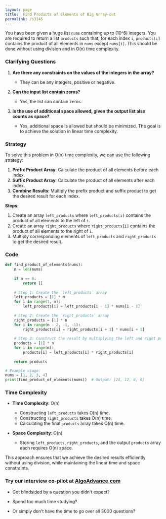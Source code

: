 ```yaml
---
layout: page
title:  Find Products of Elements of Big Array-out
permalink: /s3145
---
```


You have been given a huge list `nums` containing up to \(10^6\) integers. You are required to return a list `products` such that, for each index `i`, `products[i]` contains the product of all elements in `nums` except `nums[i]`. This should be done without using division and in O(n) time complexity.

### Clarifying Questions

1. **Are there any constraints on the values of the integers in the array?**
   - They can be any integers, positive or negative.
   
2. **Can the input list contain zeros?**
   - Yes, the list can contain zeros.
   
3. **Is the use of additional space allowed, given the output list also counts as space?**
   - Yes, additional space is allowed but should be minimized. The goal is to achieve the solution in linear time complexity.

### Strategy

To solve this problem in O(n) time complexity, we can use the following strategy:

1. **Prefix Product Array**: Calculate the product of all elements before each index.
2. **Suffix Product Array**: Calculate the product of all elements after each index.
3. **Combine Results**: Multiply the prefix product and suffix product to get the desired result for each index.

**Steps**:
1. Create an array `left_products` where `left_products[i]` contains the product of all elements to the left of `i`.
2. Create an array `right_products` where `right_products[i]` contains the product of all elements to the right of `i`.
3. Multiply corresponding elements of `left_products` and `right_products` to get the desired result.

### Code

```python
def find_product_of_elements(nums):
    n = len(nums)
    
    if n == 0:
        return []
    
    # Step 1: Create the `left_products` array
    left_products = [1] * n
    for i in range(1, n):
        left_products[i] = left_products[i - 1] * nums[i - 1]
    
    # Step 2: Create the `right_products` array
    right_products = [1] * n
    for i in range(n - 2, -1, -1):
        right_products[i] = right_products[i + 1] * nums[i + 1]
    
    # Step 3: Construct the result by multiplying the left and right products
    products = [1] * n
    for i in range(n):
        products[i] = left_products[i] * right_products[i]
    
    return products

# Example usage:
nums = [1, 2, 3, 4]
print(find_product_of_elements(nums))  # Output: [24, 12, 8, 6]
```

### Time Complexity

- **Time Complexity**: O(n)
  - Constructing `left_products` takes O(n) time.
  - Constructing `right_products` takes O(n) time.
  - Calculating the final `products` array takes O(n) time.
  
- **Space Complexity**: O(n)
  - Storing `left_products`, `right_products`, and the output `products` array each requires O(n) space.

This approach ensures that we achieve the desired results efficiently without using division, while maintaining the linear time and space constraints.



### Try our interview co-pilot at [AlgoAdvance.com](https://algoAdvance.com)

- Got blindsided by a question you didn't expect?

- Spend too much time studying?

- Or simply don't have the time to go over all 3000 questions?

